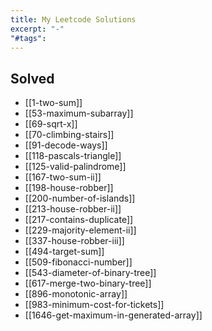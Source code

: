 ```yaml
---
title: My Leetcode Solutions
excerpt: "-"
"#tags":
---
```

## Solved

- [[1-two-sum]]
- [[53-maximum-subarray]]
- [[69-sqrt-x]]
- [[70-climbing-stairs]]
- [[91-decode-ways]]
- [[118-pascals-triangle]]
- [[125-valid-palindrome]]
- [[167-two-sum-ii]]
- [[198-house-robber]]
- [[200-number-of-islands]]
- [[213-house-robber-ii]]
- [[217-contains-duplicate]]
- [[229-majority-element-ii]]
- [[337-house-robber-iii]]
- [[494-target-sum]]
- [[509-fibonacci-number]]
- [[543-diameter-of-binary-tree]]
- [[617-merge-two-binary-tree]]
- [[896-monotonic-array]]
- [[983-minimum-cost-for-tickets]]
- [[1646-get-maximum-in-generated-array]]